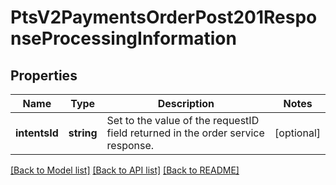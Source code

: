 # PtsV2PaymentsOrderPost201ResponseProcessingInformation

## Properties
Name | Type | Description | Notes
------------ | ------------- | ------------- | -------------
**intentsId** | **string** | Set to the value of the requestID field returned in the order service response. | [optional] 

[[Back to Model list]](../README.md#documentation-for-models) [[Back to API list]](../README.md#documentation-for-api-endpoints) [[Back to README]](../README.md)


